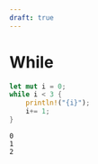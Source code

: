 ```yaml
---
draft: true
---
```


# While

```rust
let mut i = 0;
while i < 3 {
    println!("{i}");
    i+= 1;
}
```

```output
0
1
2
```
